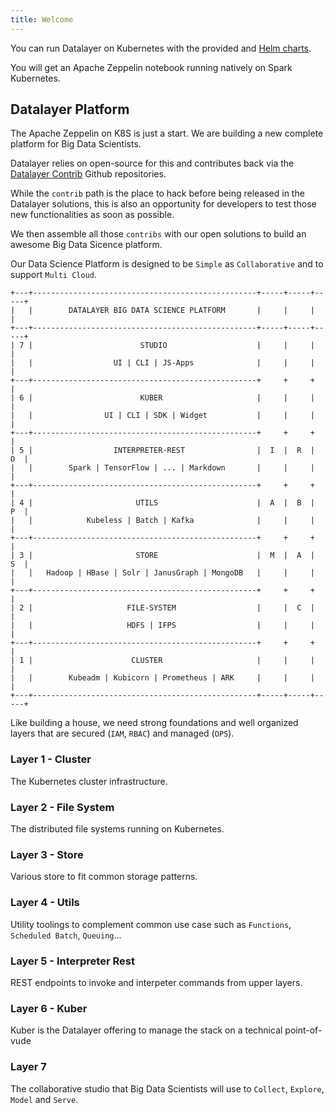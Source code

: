 ```yaml
---
title: Welcome
---
```


You can run Datalayer on Kubernetes with the provided and [Helm charts](/docs/helm-charts).

You will get an Apache Zeppelin notebook running natively on Spark Kubernetes.

## Datalayer Platform

The Apache Zeppelin on K8S is just a start. We are building a new complete platform for Big Data Scientists.

Datalayer relies on open-source for this and contributes back via the [Datalayer Contrib](https://github.com/datalayer-contrib) Github repositories.

While the `contrib` path is the place to hack before being released in the Datalayer solutions, this is also an opportunity for developers to test those new functionalities as soon as possible.

We then assemble all those `contribs` with our open solutions to build an awesome Big Data Sicence platform.

Our Data Science Platform is designed to be `Simple` as `Collaborative` and to support `Multi Cloud`.

```
+---+--------------------------------------------------+-----+-----+-----+
|   |        DATALAYER BIG DATA SCIENCE PLATFORM       |     |     |     |
+---+--------------------------------------------------+-----+-----+-----+
| 7 |                        STUDIO                    |     |     |     |
|   |                  UI | CLI | JS-Apps              |     |     |     |
+---+--------------------------------------------------+     +     +     |
| 6 |                        KUBER                     |     |     |     |
|   |                UI | CLI | SDK | Widget           |     |     |     |
+---+--------------------------------------------------+     +     +     |
| 5 |                  INTERPRETER-REST                |  I  |  R  |  O  |
|   |        Spark | TensorFlow | ... | Markdown       |     |     |     |
+---+--------------------------------------------------+     +     +     |
| 4 |                       UTILS                      |  A  |  B  |  P  |
|   |            Kubeless | Batch | Kafka              |     |     |     |
+---+--------------------------------------------------+     +     +     |
| 3 |                       STORE                      |  M  |  A  |  S  |
|   |   Hadoop | HBase | Solr | JanusGraph | MongoDB   |     |     |     |
+---+--------------------------------------------------+     +     +     |
| 2 |                     FILE-SYSTEM                  |     |  C  |     |
|   |                     HDFS | IFPS                  |     |     |     |
+---+--------------------------------------------------+     +     +     |
| 1 |                      CLUSTER                     |     |     |     |
|   |        Kubeadm | Kubicorn | Prometheus | ARK     |     |     |     |
+---+--------------------------------------------------+-----+-----+-----+
```

Like building a house, we need strong foundations and well organized layers that are secured (`IAM`, `RBAC`) and managed (`OPS`).

### Layer 1 - Cluster

The Kubernetes cluster infrastructure.

### Layer 2 - File System

The distributed file systems running on Kubernetes.

### Layer 3 - Store

Various store to fit common storage patterns.

### Layer 4 - Utils

Utility toolings to complement common use case such as `Functions`, `Scheduled Batch`, `Queuing`...

### Layer 5 - Interpreter Rest

REST endpoints to invoke and interpeter commands from upper layers.

### Layer 6 - Kuber

Kuber is the Datalayer offering to manage the stack on a technical point-of-vude

### Layer 7

The collaborative studio that Big Data Scientists will use to `Collect`, `Explore`, `Model` and `Serve`.
